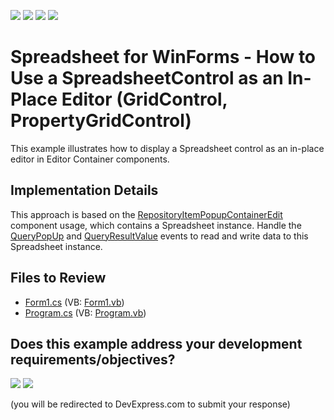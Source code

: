 <!-- default badges list -->
![](https://img.shields.io/endpoint?url=https://codecentral.devexpress.com/api/v1/VersionRange/128613944/24.2.1%2B)
[![](https://img.shields.io/badge/Open_in_DevExpress_Support_Center-FF7200?style=flat-square&logo=DevExpress&logoColor=white)](https://supportcenter.devexpress.com/ticket/details/E4777)
[![](https://img.shields.io/badge/📖_How_to_use_DevExpress_Examples-e9f6fc?style=flat-square)](https://docs.devexpress.com/GeneralInformation/403183)
[![](https://img.shields.io/badge/💬_Leave_Feedback-feecdd?style=flat-square)](#does-this-example-address-your-development-requirementsobjectives)
<!-- default badges end -->

# Spreadsheet for WinForms - How to Use a SpreadsheetControl as an In-Place Editor (GridControl, PropertyGridControl)


This example illustrates how to display a Spreadsheet control as an in-place editor in Editor Container components.

## Implementation Details

This approach is based on the <a href="http://documentation.devexpress.com/#WindowsForms/clsDevExpressXtraEditorsPopupContainerEdittopic"><u>RepositoryItemPopupContainerEdit</u></a> component usage, which contains a Spreadsheet instance. Handle the <a href="http://documentation.devexpress.com/#WindowsForms/DevExpressXtraEditorsPopupBaseEdit_QueryPopUptopic"><u>QueryPopUp</u></a> and <a href="http://documentation.devexpress.com/#WindowsForms/DevExpressXtraEditorsPopupContainerEdit_QueryResultValuetopic"><u>QueryResultValue</u></a> events to read and write data to this Spreadsheet instance.

## Files to Review

* [Form1.cs](./CS/WindowsFormsApplication1/Form1.cs) (VB: [Form1.vb](./VB/WindowsFormsApplication1/Form1.vb))
* [Program.cs](./CS/WindowsFormsApplication1/Program.cs) (VB: [Program.vb](./VB/WindowsFormsApplication1/Program.vb))
<!-- feedback -->
## Does this example address your development requirements/objectives?

[<img src="https://www.devexpress.com/support/examples/i/yes-button.svg"/>](https://www.devexpress.com/support/examples/survey.xml?utm_source=github&utm_campaign=winforms-spreadsheet-use-a-spreadsheet-control-as-inplace-editor&~~~was_helpful=yes) [<img src="https://www.devexpress.com/support/examples/i/no-button.svg"/>](https://www.devexpress.com/support/examples/survey.xml?utm_source=github&utm_campaign=winforms-spreadsheet-use-a-spreadsheet-control-as-inplace-editor&~~~was_helpful=no)

(you will be redirected to DevExpress.com to submit your response)
<!-- feedback end -->
